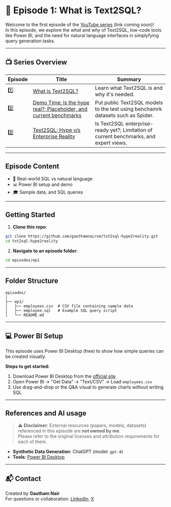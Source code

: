 # 📘 Episode 1: What is Text2SQL?

Welcome to the first episode of the [YouTube series](#) (link coming soon)!  
In this episode, we explore the *what* and *why* of Text2SQL, low-code tools like Power BI, and the need for natural language interfaces in simplyfying query generation tasks.

---

## 📺 Series Overview

| Episode | Title | Summary |
|--------|-------|---------|
| 1️⃣ | [What is Text2SQL?](episodes/ep1) | Learn what Text2SQL is and why it's needed. |
| 2️⃣ | [Demo Time: Is the hype real?; Placeholder, and current benchmarks](episodes/ep2) | Put public Text2SQL models to the test using benchamrk datasets such as Spider. |
| 3️⃣ | [Text2SQL: Hype v/s Enterprise Reality](episodes/ep3) | Is Text2SQL enterprise-ready yet?; Limitation of current benchmarks, and expert views. |

---

## Episode Content

- 🔁 Real-world SQL vs natural language
- 📊 Power BI setup and demo
- 🎓 Sample data, and SQL queries

---

## Getting Started

1. **Clone this repo**:
```bash
git clone https://github.com/gauthamnairvm/txt2sql-hype2reality.git
cd txt2sql-hype2reality
```

2. **Navigate to an episode folder**:
```bash
cd episodes/ep1
```

---

## Folder Structure

```
episodes/
│
├── ep1/
│   ├── employees.csv  # CSV file containing sample data
│   ├── employee.sql   # Example SQL query script
│   └── README.md
```

---

## 💻 Power BI Setup

This episode uses Power BI Desktop (free) to show how simple queries can be created visually.

**Steps to get started:**
1. Download Power BI Desktop from the [official site](https://powerbi.microsoft.com/desktop/)
2. Open Power BI → "Get Data" → "Text/CSV" → Load `employees.csv`
3. Use drag-and-drop or the Q&A visual to generate charts without writing SQL

---

## References and AI usage

> ⚠️ **Disclaimer**: External resources (papers, models, datasets) referenced in this episode are **not owned by me**.  
> Please refer to the original licenses and attribution requirements for each of them.

- **Synthetic Data Generation**: ChatGPT (model: `gpt-4`)
- **Tools**: [Power BI Desktop](https://powerbi.microsoft.com/desktop/)

---

## 📬 Contact

Created by **Gautham Nair**  
For questions or collaboration: [LinkedIn](https://www.linkedin.com/in/vmgauthamnair/), [X](https://x.com/VMG_Nair)
